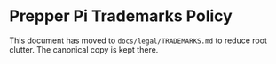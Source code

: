 # Prepper Pi Trademarks Policy

This document has moved to `docs/legal/TRADEMARKS.md` to reduce root clutter. The canonical copy is kept there.
